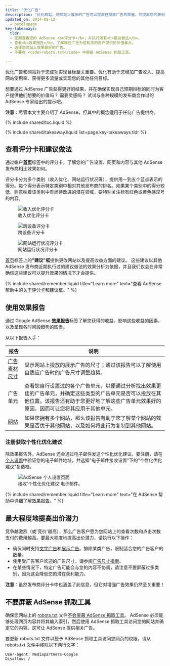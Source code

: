```yaml
---
title: "优化广告"
description: "优化网站，使网站上展示的广告可以提高已投放广告的质量，并提高您的获利能力。"
updated_on: 2014-08-12
  - petelepage
key-takeaways:
  tldr:
  - 定期查看您的 AdSense <b>评分卡</b>，并执行所有<b>建议做法</b>。
  - 查看<b>效果报告</b>，了解哪些广告为您和您的用户提供的价值最大。
  - 选择您网站上效果最好的广告。
  - 不要在 <code>robots.txt</code> 中屏蔽 AdSense 抓取工具。

---
```


<p class="intro">
  优化广告和网站对于您成功实现目标至关重要。优化有助于您增加广告收入、提高网站使用率、获得更多流量或实现您的其他任何目标。
</p>

想要通过 AdSense 广告获得更好的结果，并在确保实现自己预期目标的同时为客户提供他们想要的价值吗？ 需要灵感吗？
试试与各种规模的发布商合作过的 AdSense 专家给出的提示吧。

<b>注意</b>：尽管本文主要介绍了 AdSense，但其中的概念适用于任何广告提供商。

{% include shared/toc.liquid %}

{% include shared/takeaway.liquid list=page.key-takeaways.tldr %}

## 查看评分卡和建议做法

通过帐户<b>[首页](https://www.google.com/adsense/app#home)</b>标签中的评分卡，了解您的广告设置、网页和内容与其他 AdSense 发布商相比效果如何。

评分卡分为多个类别（收入优化、网站运行状况等），提供用一到五个蓝点表示的得分。每个得分表示特定类别中相对其他发布商的排名。如果某个类别中的得分较低，则意味着该类别中有尚待改进的潜在领域，要特别关注标有红色或黄色感叹号的内容。

<figure>
  <img src="images/optimization_score.png" alt="收入优化评分卡">
  <figcaption>收入优化评分卡</figcaption>
</figure>

<figure>
  <img src="images/multiscreen_score.png" alt="跨设备评分卡">
  <figcaption>跨设备评分卡</figcaption>
</figure>

<figure>
  <img src="images/site_score.png" alt="网站运行状况评分卡">
  <figcaption>网站运行状况评分卡</figcaption>
</figure>



[首页](https://www.google.com/adsense/app#home)标签上的<b>"建议"框</b>提供更改网站以及提高收益方面的建议。
这些建议以其他 AdSense 发布商近期执行过的建议做法的效果分析为依据，并且我们仅会在非常确信这些建议可以提升效果的情况下才会提供。

{% include shared/remember.liquid title="Learn more" text="查看 AdSense 帮助中的<a href='https://support.google.com/adsense/answer/3006004'>关于评分卡</a>和<a href='https://support.google.com/adsense/answer/1725006'>建议框</a>。" %}

## 使用效果报告

通过 Google AdSense <b>[效果报告](https://www.google.com/adsense/app#viewreports)</b>标签了解您获得的收益、影响这些收益的因素，以及呈现各时间段趋势的图表。

从以下报告入手：

<table class="mdl-data-table mdl-js-data-table">
    <thead>
    <tr>
      <th>报告</th>
      <th>说明</th>
    </tr>
  </thead>
  <tbody>
    <tr>
      <td data-th="报告">
        <a href="https://support.google.com/adsense/answer/3540509">广告素材尺寸</a>
      </td>
      <td data-th="说明">
        显示网站上投放的展示广告的尺寸；通过该报告可以了解使用自适应广告时的广告尺寸调整趋势。
      </td>
    </tr>
    <tr>
      <td data-th="报告">
        广告单元
      </td>
      <td data-th="说明">
        查看您自行设置过的各个广告单元，以便通过分析找出效果更佳的广告单元，并确定这些类型的广告单元是否可以投放在其他位置。该报告还有助于您更好地了解这些广告单元效果好的原因，因而可让您将其应用于其他单元。
      </td>
    </tr>
    <tr>
      <td data-th="报告"> <a href="https://support.google.com/adsense/answer/1407511">网站</a>
      </td>
      <td data-th="说明">
        如果您拥有多个网站，那么该报告有助于您了解某个网站的效果是否优于其他网站，以及如何将此行为复制到其他网站。
      </td>
    </tr>
  </tbody>
</table>

### 注册获取个性化优化建议

除效果报告外，AdSense 还会通过电子邮件发送个性化优化建议。要注册，请在[个人设置](https://www.google.com/adsense/app#personalSettings)中验证您的电子邮件地址，并选择"电子邮件接收设置"下的"个性化优化建议"复选框。

<figure>
  <img src="images/adsense-emails.jpg" srcset="images/adsense-emails.jpg 1x, images/adsense-emails-2x.jpg 2x" alt="AdSense 个人设置页面">
  <figcaption>接收'个性化优化建议'电子邮件。</figcaption>
</figure>

{% include shared/remember.liquid title="Learn more" text="在 AdSense 帮助中详细了解<a href='https://support.google.com/adsense/answer/160562'>效果报告</a>。" %}

## 最大程度地提高出价潜力

竞争越激烈（或'竞价'越高），那么广告客户愿为您网站上的查看次数和点击次数支付的费用越高。要最大程度地提高出价潜力，请执行以下操作：

* 确保同时支持[文字广告](https://support.google.com/adsense/answer/185665)和[展示广告](https://support.google.com/adsense/answer/185666)。排除某类广告，限制适合您的广告客户的数量。
* 使用受广告客户欢迎的广告尺寸，请参阅[广告尺寸指南](https://support.google.com/adsense/answer/6002621)。
* 在某些情况下，特定广告可能会与您的内容不协调，请注意不要屏蔽过多类别，因为这会降低您的潜在获利能力。

<b>注意</b>：虽然发布商评分卡中也涵盖了此信息，但它对增强广告效果仍然至关重要！

## 不要屏蔽 AdSense 抓取工具

确保您网站上的 [robots.txt](https://support.google.com/webmasters/answer/6062608) 文件[不会屏蔽 AdSense 抓取工具](https://support.google.com/adsense/answer/10532)。
AdSense 必须能够处理网页内容并将其编入索引，然后使用 AdSense 抓取工具访问您的网站并确定它的内容。这可让 AdSense 提供相关广告。

要更新 robots.txt 文件以授予 AdSense 抓取工具访问您网页的权限，请从 robots.txt 文件中移除以下两行文字：

    User-agent: Mediapartners-Google
    Disallow: /




